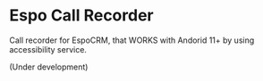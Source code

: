 # Espo Call Recorder
Call recorder for EspoCRM, that WORKS with Andorid 11+ by using accessibility service.

(Under development)
